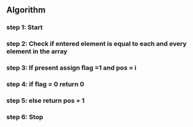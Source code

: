 ## Algorithm

### step 1: Start
### step 2: Check if entered element is equal to each and every element in the array
### step 3: If present assign flag =1 and pos = i
### step 4: if flag = 0 return 0
### step 5: else return pos + 1 
### step 6: Stop
